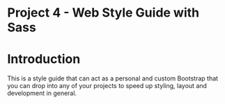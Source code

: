 Project 4 - Web Style Guide with Sass
=========

# Introduction
This is a style guide that can act as a personal and custom Bootstrap that you can drop into any of your projects to speed up styling, layout and development in general.
